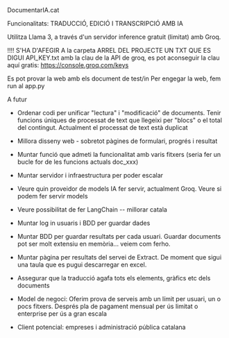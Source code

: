 DocumentarIA.cat

Funcionalitats:
TRADUCCIÓ, EDICIÓ I TRANSCRIPCIÓ AMB IA

Utilitza Llama 3, a través d'un servidor inference gratuit (limitat) amb Groq.

!!!! S'HA D'AFEGIR A la carpeta ARREL DEL PROJECTE UN TXT QUE ES DIGUI API_KEY.txt amb la clau de la API de groq, es pot aconseguir la clau aquí gratis: https://console.groq.com/keys


Es pot provar la web amb els document de test/in
Per engegar la web, fem run al app.py


A futur

- Ordenar codi per unificar "lectura" i "modificació" de documents. Tenir funcions úniques de processat de text que llegeixi per "blocs" o el total del contingut. Actualment el processat de text està duplicat
- Millora disseny web - sobretot pàgines de formulari, progrés i resultat
- Muntar funció que admeti la funcionalitat amb varis fitxers (seria fer un bucle for de les funcions actuals doc_xxx)
- Muntar servidor i infraestructura per poder escalar
- Veure quin proveidor de models IA fer servir, actualment Groq. Veure si podem fer servir models 
- Veure possibilitat de fer LangChain -- millorar catala
- Muntar log in usuaris i BDD per guardar dades
- Muntar BDD per guardar resultats per cada usuari. Guardar documents pot ser molt extensiu en memòria... veiem com ferho.
- Muntar pàgina per resultats del servei de Extract. De moment que sigui una taula que es pugui descarregar en excel.
- Assegurar que la traducció agafa tots els elements, gràfics etc dels documents

- Model de negoci: Oferim prova de serveis amb un límit per usuari, un o pocs fitxers. Després pla de pagament mensual per ús limitat o enterprise per ús a gran escala
- Client potencial: empreses i administració pública catalana







